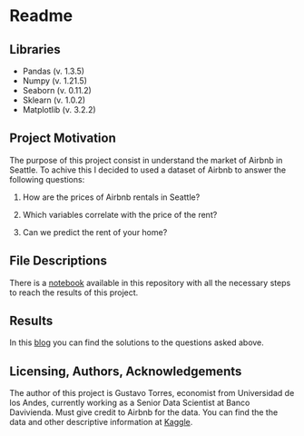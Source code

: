 # Readme

## Libraries
- Pandas (v. 1.3.5)
- Numpy (v. 1.21.5)
- Seaborn (v. 0.11.2)
- Sklearn (v. 1.0.2)
- Matplotlib (v. 3.2.2)

## Project Motivation

The purpose of this project consist in understand the market of Airbnb in Seattle. To achive this I decided to used a dataset of Airbnb to answer the following questions:

1. How are the prices of Airbnb rentals in Seattle?

2. Which variables correlate with the price of the rent?

3. Can we predict the rent of your home?

## File Descriptions

There is a [notebook](https://github.com/gutorres93/udacity_p1/blob/main/Project_1.ipynb) available in this repository with all the necessary steps to reach the results of this project.

## Results

In this [blog](https://gutorres93.github.io/udacity_p1/) you can find the solutions to the questions asked above.

## Licensing, Authors, Acknowledgements

The author of this project is Gustavo Torres, economist from Universidad de los Andes, currently working as a Senior Data Scientist at Banco Davivienda. Must give credit to Airbnb for the data. You can find the the data and other descriptive information at [Kaggle](https://www.kaggle.com/datasets/airbnb/seattle).
